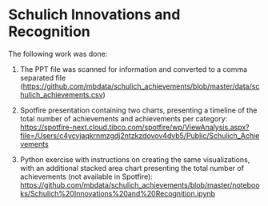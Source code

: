 # Schulich Innovations and Recognition

The following work was done:

1) The PPT file was scanned for information and converted to a comma separated file (https://github.com/mbdata/schulich_achievements/blob/master/data/schulich_achievements.csv)

2) Spotfire presentation containing two charts, presenting a timeline of the total number of achievements and achievements per category:
https://spotfire-next.cloud.tibco.com/spotfire/wp/ViewAnalysis.aspx?file=/Users/c4ycvjaqkrnmzgdj2ntzkzdovov4dvb5/Public/Schulich_Achievements 

3) Python exercise with instructions on creating the same visualizations, with an additional stacked area chart presenting the total number of achievements (not available in Spotfire):
https://github.com/mbdata/schulich_achievements/blob/master/notebooks/Schulich%20Innovations%20and%20Recognition.ipynb
